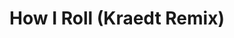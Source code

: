 ---
layout: song
redirect_from: /Home/Song/6
id: 6
title: How I Roll (Kraedt Remix)
artist: Savant
genre: Electro House
image:
buy-able: false
downloadable: true
yt-id: Gffg8u4Y_-4
itunes:
beatport:
amazon:
license: 2
---